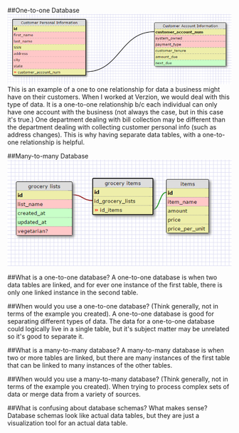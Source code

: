##One-to-one Database
![one-to-one](one-to-one.png)
This is an example of a one to one relationship for data a business might have on their customers. When I worked at Verzion, we would deal with this type of data. It is a one-to-one relationship b/c each individual can only have one account with the business (not always the case, but in this case it's true.) One department dealing with bill collection may be different than the department dealing with collecting customer personal info (such as address changes). This is why having separate data tables, with a one-to-one relationship is helpful.

##Many-to-many Database
![many-to-many](many-to-many.png)

##What is a one-to-one database?
A one-to-one database is when two data tables are linked, and for ever one instance of the first table, there is only one linked instance in the second table.

##When would you use a one-to-one database? (Think generally, not in terms of the example you created).
A one-to-one database is good for separating different types of data. The data for a one-to-one database could logically live in a single table, but it's subject matter may be unrelated so it's good to separate it.

##What is a many-to-many database?
A many-to-many database is when two or more tables are linked, but there are many instances of the first table that can be linked to many instances of the other tables.

##When would you use a many-to-many database? (Think generally, not in terms of the example you created).
When trying to process complex sets of data or merge data from a variety of sources.

##What is confusing about database schemas? What makes sense?
Database schemas look like actual data tables, but they are just a visualization tool for an actual data table.